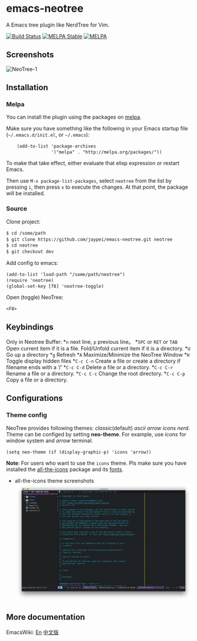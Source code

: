 # emacs-neotree

A Emacs tree plugin like NerdTree for Vim.

[![Build Status](https://travis-ci.org/jaypei/emacs-neotree.svg?branch=master)](https://travis-ci.org/jaypei/emacs-neotree)
[![MELPA Stable](http://stable.melpa.org/packages/neotree-badge.svg)](http://stable.melpa.org/#/neotree)
[![MELPA](https://melpa.org/packages/neotree-badge.svg)](https://melpa.org/#/neotree)


## Screenshots

![NeoTree-1](https://raw.githubusercontent.com/wiki/jaypei/emacs-neotree/imgs/neotree-1.png)  

## Installation

### Melpa

You can install the plugin using the packages on [melpa](http://melpa.org/).

Make sure you have something like the following in your Emacs startup file (`~/.emacs.d/init.el`, or `~/.emacs`):

```elisp
    (add-to-list 'package-archives
                 '("melpa" . "http://melpa.org/packages/"))
```

To make that take effect, either evaluate that elisp expression or restart Emacs.

Then use `M-x package-list-packages`, select `neotree` from
the list by pressing `i`, then press `x` to execute the changes. At
that point, the package will be installed.


### Source

Clone project:
```sh
$ cd /some/path
$ git clone https://github.com/jaypei/emacs-neotree.git neotree
$ cd neotree
$ git checkout dev
```

Add config to emacs:

```elisp
(add-to-list 'load-path "/some/path/neotree")
(require 'neotree)
(global-set-key [f8] 'neotree-toggle)
```

Open (toggle) NeoTree:

```
<F8>
```

## Keybindings

Only in Neotree Buffer:
*`n` next line, `p` previous line。
*`SPC` or `RET` or `TAB` Open current item if it is a file. Fold/Unfold current item if it is a directory.
*`U` Go up a directory
*`g` Refresh
*`A` Maximize/Minimize the NeoTree Window
*`H` Toggle display hidden files
*`C-c C-n` Create a file or create a directory if filename ends with a ‘/’
*`C-c C-d` Delete a file or a directory.
*`C-c C-r` Rename a file or a directory.
*`C-c C-c` Change the root directory.
*`C-c C-p` Copy a file or a directory.


## Configurations

### Theme config
NeoTree provides following themes: *classic*(default) *ascii* *arrow* *icons* *nerd*. 
Theme can be configed by setting **neo-theme**. For example, use *icons* for window 
system and *arrow* terminal.

```elisp
(setq neo-theme (if (display-graphic-p) 'icons 'arrow))
```

**Note**: For users who want to use the `icons` theme. Pls make sure you have installed the
[all-the-icons](https://github.com/domtronn/all-the-icons.el) package and its
[fonts](https://github.com/domtronn/all-the-icons.el/tree/master/fonts).

* all-the-icons theme screenshots  
![](screenshots/icons.png "neotree icons theme")

## More documentation

EmacsWiki:
[En](http://www.emacswiki.org/emacs/NeoTree)
[中文版](http://www.emacswiki.org/emacs-zh/NeoTree_%E4%B8%AD%E6%96%87wiki)
